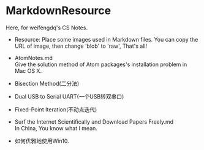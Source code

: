 # MarkdownResource

Here, for weifengdq's CS Notes.

- Resource:
Place some images used in Markdown files.  You can copy the URL of image, then change 'blob' to 'raw', That's all!  

- AtomNotes.md  
Give the solution method of Atom packages's installation problem in Mac OS X.  

- Bisection Method(二分法)  

- Dual USB to Serial UART(一个USB转双串口)  

- Fixed-Point Iteration(不动点迭代)  

- Surf the Internet Scientifically and Download Papers Freely.md  
In China, You know what I mean.   

- 如何优雅地使用Win10.
